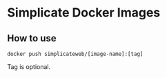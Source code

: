 # Simplicate Docker Images

## How to use

```docker push simplicateweb/[image-name]:[tag]```

Tag is optional.
